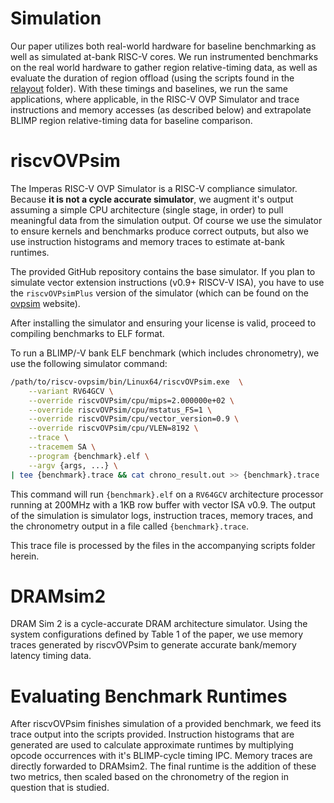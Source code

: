 # Simulation

Our paper utilizes both real-world hardware for baseline benchmarking as well as simulated at-bank RISC-V cores. We run instrumented benchmarks on the real world hardware to gather region relative-timing data, as well as evaluate the duration of region offload (using the scripts found in the [relayout](https://github.com/dovedevic/blimp/tree/main/relayout) folder). With these timings and baselines, we run the same applications, where applicable, in the RISC-V OVP Simulator and trace instructions and memory accesses (as described below) and extrapolate BLIMP region relative-timing data for baseline comparison. 

# riscvOVPsim

The Imperas RISC-V OVP Simulator is a RISC-V compliance simulator. Because **it is not a cycle accurate simulator**, we augment it's output assuming a simple CPU architecture (single stage, in order) to pull meaningful data from the simulation output. Of course we use the simulator to ensure kernels and benchmarks produce correct outputs, but also we use instruction histograms and memory traces to estimate at-bank runtimes. 

The provided GitHub repository contains the base simulator. If you plan to simulate vector extension instructions (v0.9+ RISCV-V ISA), you have to use the `riscvOVPsimPlus` version of the simulator (which can be found on the [ovpsim](https://www.ovpworld.org/library/wikka.php?wakka=riscvOVPsimPlus) website). 

After installing the simulator and ensuring your license is valid, proceed to compiling benchmarks to ELF format.

To run a BLIMP/-V bank ELF benchmark (which includes chronometry), we use the following simulator command:

```sh
/path/to/riscv-ovpsim/bin/Linux64/riscvOVPsim.exe  \
    --variant RV64GCV \
    --override riscvOVPsim/cpu/mips=2.000000e+02 \
    --override riscvOVPsim/cpu/mstatus_FS=1 \
    --override riscvOVPsim/cpu/vector_version=0.9 \
    --override riscvOVPsim/cpu/VLEN=8192 \
    --trace \
    --tracemem SA \
    --program {benchmark}.elf \
    --argv {args, ...} \
| tee {benchmark}.trace && cat chrono_result.out >> {benchmark}.trace
```

This command will run `{benchmark}.elf` on a `RV64GCV` architecture processor running at 200MHz with a 1KB row buffer with vector ISA v0.9. The output of the simulation is simulator logs, instruction traces, memory traces, and the chronometry output in a file called `{benchmark}.trace`.

This trace file is processed by the files in the accompanying scripts folder herein.


# DRAMsim2

DRAM Sim 2 is a cycle-accurate DRAM architecture simulator. Using the system configurations defined by Table 1 of the paper, we use memory traces generated by riscvOVPsim to generate accurate bank/memory latency timing data.

# Evaluating Benchmark Runtimes

After riscvOVPsim finishes simulation of a provided benchmark, we feed its trace output into the scripts provided. Instruction histograms that are generated are used to calculate approximate runtimes by multiplying opcode occurrences with it's BLIMP-cycle timing IPC. Memory traces are directly forwarded to DRAMsim2. The final runtime is the addition of these two metrics, then scaled based on the chronometry of the region in question that is studied.
